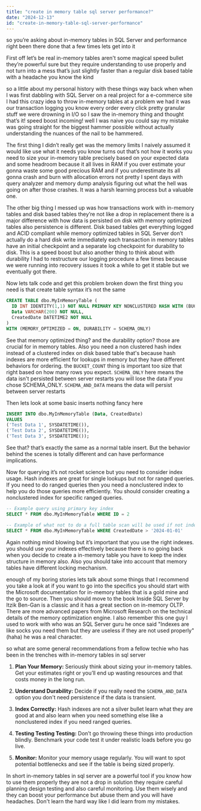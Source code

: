 ```yaml
---
title: "create in memory table sql server performance?"
date: "2024-12-13"
id: "create-in-memory-table-sql-server-performance"
---
```


 so you’re asking about in-memory tables in SQL Server and performance right been there done that a few times lets get into it

First off let’s be real in-memory tables aren't some magical speed bullet they’re powerful sure but they require understanding to use properly and not turn into a mess that’s just slightly faster than a regular disk based table with a headache you know the kind

 so a little about my personal history with these things way back when when I was first dabbling with SQL Server on a real project for a e-commerce site I had this crazy idea to throw in-memory tables at a problem we had it was our transaction logging you know every order every click pretty granular stuff we were drowning in I/O so I saw the in-memory thing and thought that’s it! speed boost incoming! well I was naive you could say my mistake was going straight for the biggest hammer possible without actually understanding the nuances of the nail to be hammered.

The first thing I didn’t really get was the memory limits I naively assumed it would like use what it needs you know turns out that’s not how it works you need to size your in-memory table precisely based on your expected data and some headroom because it all lives in RAM if you over estimate your gonna waste some good precious RAM and if you underestimate its all gonna crash and burn with allocation errors not pretty I spent days with query analyzer and memory dump analysis figuring out what the hell was going on after those crashes. It was a harsh learning process but a valuable one.

The other big thing I messed up was how transactions work with in-memory tables and disk based tables they’re not like a drop in replacement there is a major difference with how data is persisted on disk with memory optimized tables also persistence is different. Disk based tables get everything logged and ACID compliant while memory optimized tables in SQL Server don’t actually do a hard disk write immediately each transaction in memory tables have an initial checkpoint and a separate log checkpoint for durability to disk. This is a speed boost but also another thing to think about with durability I had to restructure our logging procedure a few times because we were running into recovery issues it took a while to get it stable but we eventually got there.

Now lets talk code and get this problem broken down the first thing you need is that create table syntax it’s not the same

```sql
CREATE TABLE dbo.MyInMemoryTable (
  ID INT IDENTITY(1,1) NOT NULL PRIMARY KEY NONCLUSTERED HASH WITH (BUCKET_COUNT = 1024),
  Data VARCHAR(200) NOT NULL,
  CreatedDate DATETIME2 NOT NULL
)
WITH (MEMORY_OPTIMIZED = ON, DURABILITY = SCHEMA_ONLY)
```

See that memory optimized thing? and the durability option? those are crucial for in memory tables. Also you need a non clustered hash index instead of a clustered index on disk based table that's because hash indexes are more efficient for lookups in memory but they have different behaviors for ordering. the `BUCKET_COUNT` thing is important too size that right based on how many rows you expect. `SCHEMA_ONLY` here means the data isn't persisted between server restarts you will lose the data if you chose SCHEMA_ONLY. `SCHEMA_AND_DATA` means the data will persist between server restarts

Then lets look at some basic inserts nothing fancy here

```sql
INSERT INTO dbo.MyInMemoryTable (Data, CreatedDate)
VALUES
('Test Data 1', SYSDATETIME()),
('Test Data 2', SYSDATETIME()),
('Test Data 3', SYSDATETIME());
```

See that? that’s exactly the same as a normal table insert. But the behavior behind the scenes is totally different and can have performance implications.

Now for querying it’s not rocket science but you need to consider index usage. Hash indexes are great for single lookups but not for ranged queries. If you need to do ranged queries then you need a nonclustered index to help you do those queries more efficiently. You should consider creating a nonclustered index for specific ranged queries.

```sql
-- Example query using primary key index
SELECT * FROM dbo.MyInMemoryTable WHERE ID = 2

-- Example of what not to do a full table scan will be used if not indexed properly.
SELECT * FROM dbo.MyInMemoryTable WHERE CreatedDate > '2024-01-01'
```

Again nothing mind blowing but it’s important that you use the right indexes. you should use your indexes effectively because there is no going back when you decide to create a in-memory table you have to keep the index structure in memory also. Also you should take into account that memory tables have different locking mechanism.

 enough of my boring stories lets talk about some things that I recommend you take a look at if you want to go into the specifics you should start with the Microsoft documentation for in-memory tables that is a gold mine and the go to source. Then you should move to the book Inside SQL Server by Itzik Ben-Gan is a classic and it has a great section on in-memory OLTP. There are more advanced papers from Microsoft Research on the technical details of the memory optimization engine. I also remember this one guy I used to work with who was an SQL Server guru he once said "Indexes are like socks you need them but they are useless if they are not used properly" (haha) he was a real character.

 so what are some general recommendations from a fellow techie who has been in the trenches with in-memory tables in sql server

1.  **Plan Your Memory:** Seriously think about sizing your in-memory tables. Get your estimates right or you’ll end up wasting resources and that costs money in the long run.

2.  **Understand Durability:** Decide if you really need the `SCHEMA_AND_DATA` option you don't need persistence if the data is transient.

3.  **Index Correctly:** Hash indexes are not a silver bullet learn what they are good at and also learn when you need something else like a nonclustered index if you need ranged queries.

4.  **Testing Testing Testing:** Don’t go throwing these things into production blindly. Benchmark your code test it under realistic loads before you go live.

5. **Monitor:** Monitor your memory usage regularly. You will want to spot potential bottlenecks and see if the table is being sized properly.

In short in-memory tables in sql server are a powerful tool if you know how to use them properly they are not a drop in solution they require careful planning design testing and also careful monitoring. Use them wisely and they can boost your performance but abuse them and you will have headaches. Don't learn the hard way like I did learn from my mistakes.

